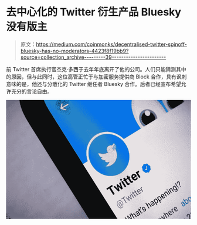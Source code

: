 # 去中心化的 Twitter 衍生产品 Bluesky 没有版主

> 原文：<https://medium.com/coinmonks/decentralised-twitter-spinoff-bluesky-has-no-moderators-4423f8f19bb9?source=collection_archive---------39----------------------->

前 Twitter 首席执行官杰克·多西于去年年底离开了他的公司。人们只能猜测其中的原因，但与此同时，这位高管正忙于与加密服务提供商 Block 合作，具有讽刺意味的是，他还与分散化的 Twitter 继任者 Bluesky 合作。后者已经宣布希望允许充分的言论自由。

![](img/56f87becb8d03dda0fde70693d3a5d3a.png)